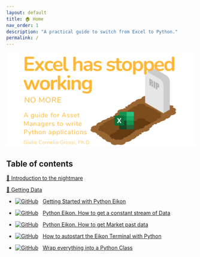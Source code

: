 ```yaml
---
layout: default
title: 🏠 Home
nav_order: 1
description: "A practical guide to switch from Excel to Python."
permalink: /
---
```


<img src="images/Github_Cover_transparent.png">

## Table of contents

<a href="https://gcgrossi.github.io/NoMore_Excel_has_stopped_working/Introduction/">👹 Introduction to the nightmare</a>

<a href="https://gcgrossi.github.io/NoMore_Excel_has_stopped_working/Geeting_Data/">🎏 Getting Data</a>
 
 - [![GitHub](https://img.shields.io/static/v1?logo=Jupyter&label=jupyter&message=notebook&color=orange)](https://github.com/gcgrossi/NoMore_Excel_has_stopped_working/blob/main/Eikonapi_getting_started.ipynb)
 &nbsp; <a href="https://gcgrossi.github.io/NoMore_Excel_has_stopped_working/Eikonapi_getting_started/">Getting Started with Python Eikon</a>
 
- [![GitHub](https://img.shields.io/static/v1?logo=Jupyter&label=jupyter&message=notebook&color=orange)](https://github.com/gcgrossi/NoMore_Excel_has_stopped_working/blob/main/Eikonapi_stream_data.ipynb)
&nbsp; <a href="https://gcgrossi.github.io/NoMore_Excel_has_stopped_working/Eikonapi_stream_data/">Python Eikon. How to get a constant stream of Data</a>

 - [![GitHub](https://img.shields.io/static/v1?logo=Jupyter&label=jupyter&message=notebook&color=orange)](https://github.com/gcgrossi/NoMore_Excel_has_stopped_working/blob/main/Eikonapi_timeseries_data.ipynb)
 &nbsp; <a href="https://gcgrossi.github.io/NoMore_Excel_has_stopped_working/Eikonapi_timeseries_data/">Python Eikon. How to get Market past data</a>

 - [![GitHub](https://img.shields.io/static/v1?logo=Jupyter&label=jupyter&message=notebook&color=orange)](https://github.com/gcgrossi/NoMore_Excel_has_stopped_working/blob/main/Eikonapi_proxy.ipynb)
 &nbsp; <a href="https://gcgrossi.github.io/NoMore_Excel_has_stopped_working/Eikonapi_proxy/">How to autostart the Eikon Terminal with Python</a>

 - [![GitHub](https://img.shields.io/static/v1?logo=Jupyter&label=jupyter&message=notebook&color=orange)](https://github.com/gcgrossi/NoMore_Excel_has_stopped_working/blob/main/Eikonapi_class.ipynb)
 &nbsp; <a href="https://gcgrossi.github.io/NoMore_Excel_has_stopped_working/Eikonapi_class/">Wrap everything into a Python Class